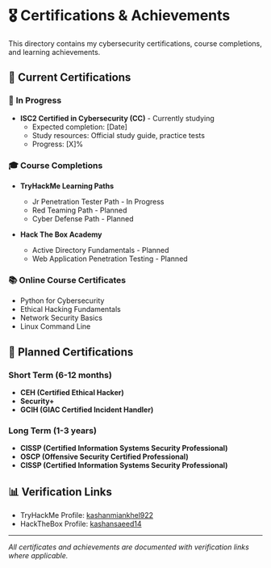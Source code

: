 # 🎖️ Certifications & Achievements

This directory contains my cybersecurity certifications, course completions, and learning achievements.

## 📜 Current Certifications

### 🎯 **In Progress**
- **ISC2 Certified in Cybersecurity (CC)** - Currently studying
  - Expected completion: [Date]
  - Study resources: Official study guide, practice tests
  - Progress: [X]%

### 🎓 **Course Completions**
- **TryHackMe Learning Paths**
  - Jr Penetration Tester Path - In Progress
  - Red Teaming Path - Planned
  - Cyber Defense Path - Planned

- **Hack The Box Academy**
  - Active Directory Fundamentals - Planned
  - Web Application Penetration Testing - Planned

### 📚 **Online Course Certificates**
- Python for Cybersecurity
- Ethical Hacking Fundamentals
- Network Security Basics
- Linux Command Line

## 🎯 **Planned Certifications**

### Short Term (6-12 months)
- **CEH (Certified Ethical Hacker)**
- **Security+** 
- **GCIH (GIAC Certified Incident Handler)**

### Long Term (1-3 years)
- **CISSP (Certified Information Systems Security Professional)**
- **OSCP (Offensive Security Certified Professional)**
- **CISSP (Certified Information Systems Security Professional)**

## 📊 **Verification Links**
- TryHackMe Profile: [kashanmiankhel922](https://tryhackme.com/p/kashanmiankhel922)
- HackTheBox Profile: [kashansaeed14](https://app.hackthebox.com/profile/kashansaeed14)

---

*All certificates and achievements are documented with verification links where applicable.*
